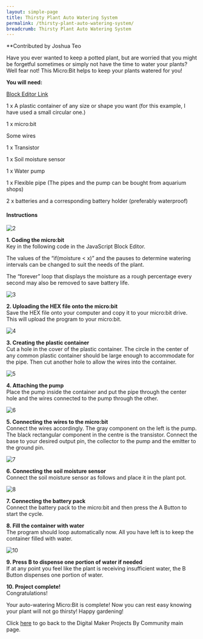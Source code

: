 ```yaml
---
layout: simple-page
title: Thirsty Plant Auto Watering System
permalink: /thirsty-plant-auto-watering-system/
breadcrumb: Thirsty Plant Auto Watering System
---
```


**Contributed by Joshua Teo

Have you ever wanted to keep a potted plant, but are worried that you might be forgetful sometimes or simply not have the time to water your plants? Well fear not! This Micro:Bit helps to keep your plants watered for you!

**You will need:**

<a href="https://makecode.microbit.org/" target="_blank">Block Editor Link</a><br>

1 x A plastic container of any size or shape you want (for this example, I have used a small circular one.)<br>

1 x micro:bit<br>

Some wires<br>

1 x Transistor<br>

1 x Soil moisture sensor<br>

1 x Water pump<br>

1 x Flexible pipe (The pipes and the pump can be bought from aquarium shops)<br>

2 x batteries and a corresponding battery holder (preferably waterproof)<br>

#### Instructions

![2](//images/in-schools/digital-maker/projects/a-better-world/thirsty-plant-auto-watering-system/auto-plant-watering-project1.jpg)

**1.  Coding the micro:bit** <br>Key in the following code in the JavaScript Block Editor.

The values of the “if(moisture < x)” and the pauses to determine watering intervals can be changed to suit the needs of the plant.

The “forever” loop that displays the moisture as a rough percentage every second may also be removed to save battery life.<br>

![3](/images/in-schools/digital-maker/projects/a-better-world/thirsty-plant-auto-watering-system/auto-plant-watering-project2.jpg)

**2.  Uploading the HEX file onto the micro:bit** <br>Save the HEX file onto your computer and copy it to your micro:bit drive. This will upload the program to your micro:bit.<br>

![4](/images/in-schools/digital-maker/projects/a-better-world/thirsty-plant-auto-watering-system/auto-plant-watering-project3.jpg)

**3. Creating the plastic container** <br>Cut a hole in the cover of the plastic container. The circle in the center of any common plastic container should be large enough to accommodate for the pipe. Then cut another hole to allow the wires into the container.<br>

![5](/images/in-schools/digital-maker/projects/a-better-world/thirsty-plant-auto-watering-system/auto-plant-watering-project4.jpg)

**4.  Attaching the pump**<br>Place the pump inside the container and put the pipe through the center hole and the wires connected to the pump through the other.<br>

![6](/images/in-schools/digital-maker/projects/a-better-world/thirsty-plant-auto-watering-system/auto-plant-watering-project5.jpg)

**5. Connecting the wires to the micro:bit**<br>Connect the wires accordingly. The gray component on the left is the pump. The black rectangular component in the centre is the transistor. Connect the base to your desired output pin, the collector to the pump and the emitter to the ground pin.<br>

![7](/images/in-schools/digital-maker/projects/a-better-world/thirsty-plant-auto-watering-system/auto-plant-watering-project6.jpg)

**6. Connecting the soil moisture sensor**<br>Connect the soil moisture sensor as follows and place it in the plant pot.<br>

![8](/images/in-schools/digital-maker/projects/a-better-world/thirsty-plant-auto-watering-system/auto-plant-watering-project7.jpg)

**7. Connecting the battery pack**<br>Connect the battery pack to the micro:bit and then press the A Button to start the cycle.<br>

**8. Fill the container with water**<br>The program should loop automatically now. All you have left is to keep the container filled with water.<br>

![10](/images/in-schools/digital-maker/projects/a-better-world/thirsty-plant-auto-watering-system/auto-plant-watering-project8.jpg)

**9. Press B to dispense one portion of water if needed**<br>If at any point you feel like the plant is receiving insufficient water, the B Button dispenses one portion of water.<br>

**10. Project complete!**<br>Congratulations!

Your auto-watering Micro:Bit is complete! Now you can rest easy knowing your plant will not go thirsty! Happy gardening!<br>


Click [here](/in-schools/digital-maker/projects/) to go back to the Digital Maker Projects By Community main page.
